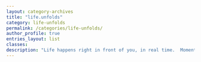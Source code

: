 ```yaml
---
layout: category-archives
title: "life.unfolds"
category: life-unfolds
permalink: /categories/life-unfolds/
author_profile: true
entries_layout: list
classes:
description: "Life happens right in front of you, in real time.  Moment by moment, event by event.  The trick is to learn how to live it, love it, and appreciate it right in the moment it happens.  Not thinking about yesterday, or fretting about tomorrow, but living today as best you can with the excitement and curiosity of a child.  This means seeing people, places, things, and events for what they really are, what they really mean, and how they impact you and the world around you.  Philosophy mixed with a heavy dose of in the moment -- life unfolds in front of you."
---
```


